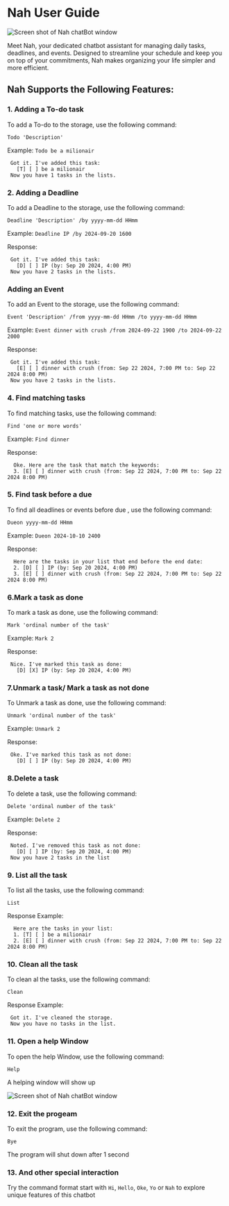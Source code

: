 # Nah User Guide

![Screen shot of Nah chatBot window](UI.png)

Meet Nah, your dedicated chatbot assistant for managing daily 
tasks, deadlines, and events. Designed to streamline your 
schedule and keep you on top of your commitments, Nah
makes organizing your life simpler and more efficient. 

## Nah Supports the Following Features:

### 1. Adding a To-do task

To add a To-do to the storage, use the following command: 

`Todo 'Description'`

Example: `Todo be a milionair`

```
 Got it. I've added this task: 
   [T] [ ] be a milionair
 Now you have 1 tasks in the lists.
```

### 2. Adding a Deadline

To add a Deadline to the storage, use the following command:

`Deadline 'Description' /by yyyy-mm-dd HHmm`

Example: `Deadline IP /by 2024-09-20 1600`

Response:
```
 Got it. I've added this task: 
   [D] [ ] IP (by: Sep 20 2024, 4:00 PM)
 Now you have 2 tasks in the lists.
```


### Adding an Event

To add an Event to the storage, use the following command:

`Event 'Description' /from yyyy-mm-dd HHmm /to yyyy-mm-dd HHmm`

Example: `Event dinner with crush /from 2024-09-22 1900 /to 2024-09-22 2000`

Response:
```
 Got it. I've added this task: 
   [E] [ ] dinner with crush (from: Sep 22 2024, 7:00 PM to: Sep 22 2024 8:00 PM)
 Now you have 2 tasks in the lists.
```

### 4. Find matching tasks

To find matching tasks, use the following command:

`Find 'one or more words'`

Example:
`Find dinner`

Response: 
```
  Oke. Here are the task that match the keywords:
  3. [E] [ ] dinner with crush (from: Sep 22 2024, 7:00 PM to: Sep 22 2024 8:00 PM)
```

### 5. Find task before a due

To find all deadlines or events before due , use the following command:

`Dueon yyyy-mm-dd HHmm`

Example:
`Dueon 2024-10-10 2400`

Response:
```
  Here are the tasks in your list that end before the end date:
  2. [D] [ ] IP (by: Sep 20 2024, 4:00 PM)
  3. [E] [ ] dinner with crush (from: Sep 22 2024, 7:00 PM to: Sep 22 2024 8:00 PM)
```

### 6.Mark a task as done

To mark a task as done, use the following command:

`Mark 'ordinal number of the task'`

Example: 
`Mark 2`

Response:
```
 Nice. I've marked this task as done:
   [D] [X] IP (by: Sep 20 2024, 4:00 PM)
```

### 7.Unmark a task/ Mark a task as not done

To Unmark a task as done, use the following command:

`Unmark 'ordinal number of the task'`

Example:
`Unmark 2`

Response:
```
 Oke. I've marked this task as not done:
   [D] [ ] IP (by: Sep 20 2024, 4:00 PM)
```

### 8.Delete a task

To delete a task, use the following command:

`Delete 'ordinal number of the task'`

Example:
`Delete 2`

Response:
```
 Noted. I've removed this task as not done:
   [D] [ ] IP (by: Sep 20 2024, 4:00 PM)
 Now you have 2 tasks in the list
```

### 9. List all the task

To list all the tasks, use the following command:

`List`

Response Example:
```
  Here are the tasks in your list:
  1. [T] [ ] be a milionair
  2. [E] [ ] dinner with crush (from: Sep 22 2024, 7:00 PM to: Sep 22 2024 8:00 PM)
```

### 10. Clean all the task

To clean al the tasks, use the following command:

`Clean`

Response Example:
```
 Got it. I've cleaned the storage. 
 Now you have no tasks in the list.
```

### 11. Open a help Window

To open the help Window, use the following command:

`Help`

A helping window will show up 

![Screen shot of Nah chatBot window](helper.png)

### 12. Exit the progeam

To exit the program, use the following command:

`Bye`

The program will shut down after 1 second

### 13. And other special interaction

Try the command format start with `Hi`, `Hello`, `Oke`, `Yo` or `Nah` to explore unique features of this chatbot